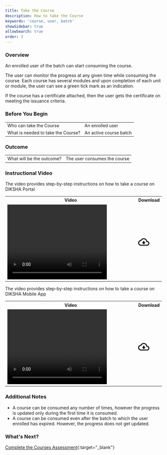 ```yaml
---
title: Take the Course
description: How to take the Course
keywords: 'course, user, batch'
showSidebar: true
allowSearch: true
order: 3
---
```


### Overview

An enrolled user of the batch can start consuming the course. 

The user can monitor the progress at any given time while consuming the course. Each course has several modules and upon completion of each unit or module, the user can see a green tick mark as an indication. 

If the course has a certificate attached, then the user gets the certificate on meeting the issuance criteria.

### Before You Begin

<table>
<tr><td>Who can take the Course</td>
<td>An enrolled user</td>
</tr>
<tr><td>What is needed to take the Course?</td>
<td>An active course batch</td></tr>
</table>

### Outcome

<table>
<tr><td>What will be the outcome?</td>
<td>The user consumes the course</td>
</tr>
</table>

### Instructional Video  

The video provides step-by-step instructions on how to take a course on DIKSHA Portal

<table>
  <tr>
    <th style="width:85%;">Video</th>
    <th style="width:15%;">Download</th>
  </tr>
  <tr>
    <td><video width="320" height="240" controls><source src="../video/take-the-course.mp4" type="video/mp4"></video></td>
    <td class="text-center"><a href="../video/take-the-course.mp4" download><img src="../../../assets/imgs/icons/outline_cloud_download.png"></a></td>
  </tr>
</table>

The video provides step-by-step instructions on how to take a course on DIKSHA Mobile App

<table>
  <tr>
    <th style="width:85%;">Video</th>
    <th style="width:15%;">Download</th>
  </tr>
  <tr>
    <td><video width="320" height="240" controls><source src="../video/mobile-take-the-course.mp4" type="video/mp4"></video></td>
    <td class="text-center"><a href="../video/mobile-take-the-course.mp4" download><img src="../../../assets/imgs/icons/outline_cloud_download.png"></a></td>
  </tr>
</table>


### Additional Notes

- A course can be consumed any number of times, however the progress is updated only during the first time it is consumed. 
- A course can be consumed even after the batch to which the user enrolled has expired. However, the progress does not get updated.

### What's Next?  

[Complete the Courses Assessment](./courses-assessment.html){:target="_blank"}
